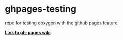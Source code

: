 # ghpages-testing
repo for testing doxygen with the github pages feature

[**Link to gh-pages wiki**](https://tobdos.github.io/ghpages-doxygen/)<br>
